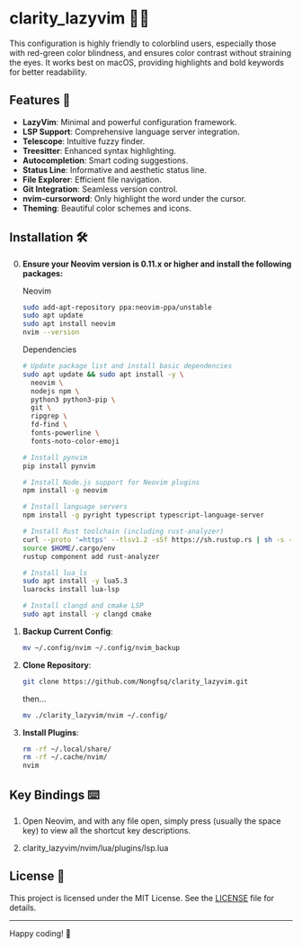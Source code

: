 # clarity_lazyvim 🌈✨

This configuration is highly friendly to colorblind users, especially those with red-green color blindness, and ensures color contrast without straining the eyes. It works best on macOS, providing highlights and bold keywords for better readability.

## Features 🌟

- **LazyVim**: Minimal and powerful configuration framework.
- **LSP Support**: Comprehensive language server integration.
- **Telescope**: Intuitive fuzzy finder.
- **Treesitter**: Enhanced syntax highlighting.
- **Autocompletion**: Smart coding suggestions.
- **Status Line**: Informative and aesthetic status line.
- **File Explorer**: Efficient file navigation.
- **Git Integration**: Seamless version control.
- **nvim-cursorword**: Only highlight the word under the cursor.
- **Theming**: Beautiful color schemes and icons.

## Installation 🛠️
0. **Ensure your Neovim version is 0.11.x or higher and install the following packages:**
    
    Neovim
    ```sh
    sudo add-apt-repository ppa:neovim-ppa/unstable
    sudo apt update
    sudo apt install neovim
    nvim --version
    ```
    
    Dependencies
    ```sh
    # Update package list and install basic dependencies
    sudo apt update && sudo apt install -y \
      neovim \
      nodejs npm \
      python3 python3-pip \
      git \
      ripgrep \
      fd-find \
      fonts-powerline \
      fonts-noto-color-emoji
    
    # Install pynvim
    pip install pynvim
    
    # Install Node.js support for Neovim plugins
    npm install -g neovim
    
    # Install language servers
    npm install -g pyright typescript typescript-language-server
    
    # Install Rust toolchain (including rust-analyzer)
    curl --proto '=https' --tlsv1.2 -sSf https://sh.rustup.rs | sh -s -- -y
    source $HOME/.cargo/env
    rustup component add rust-analyzer
    
    # Install lua_ls
    sudo apt install -y lua5.3
    luarocks install lua-lsp
    
    # Install clangd and cmake LSP
    sudo apt install -y clangd cmake
    ```
1. **Backup Current Config**:
   ```sh
   mv ~/.config/nvim ~/.config/nvim_backup
   ```

2. **Clone Repository**:
   ```sh
   git clone https://github.com/Nongfsq/clarity_lazyvim.git
   ```
   then...
   ```sh
   mv ./clarity_lazyvim/nvim ~/.config/
   ```

3. **Install Plugins**:
    ```sh
    rm -rf ~/.local/share/
    rm -rf ~/.cache/nvim/
    nvim
    ```
## Key Bindings ⌨️

1. Open Neovim, and with any file open, 
       simply press <leader> (usually the space key) to view all the shortcut key descriptions.

2. clarity_lazyvim/nvim/lua/plugins/lsp.lua

## License 📄

This project is licensed under the MIT License. See the [LICENSE](LICENSE) file for details.

---

Happy coding! 🚀
